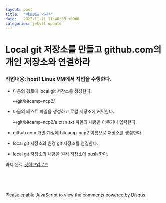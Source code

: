 ```yaml
---
layout: post
title:  "비트캠프 과제4"
date:   2022-11-21 11:40:33 +0900
categories: jekyll update
---
```


# Local git 저장소를 만들고 github.com의 개인 저장소와 연결하라

### 작업내용: host1 Linux VM에서 작업을 수행한다.

* 다음의 경로에 local git 저장소를 생성한다.
    
     ~/git/bitcamp-ncp2/
* 다음의 테스트 파일을 생성하고 로컬 저장소에 커밋한다.

     ~/git/bitcamp-ncp2/a.txt
     a.txt 파일의 내용을 아무거나 입력한다.
* github.com 개인 계정에 bitcamp-ncp2 이름으로 저장소를 생성한다.
* local git 저장소와 원경 git 저장소를 연결한다.
* local git 저장소의 내용을 원격 저장소에 push 한다.

과제 완료 [깃허브업로드](https://github.com/Melon-jy/bitcamp-ncp2)


<br><br><br>

<div id="disqus_thread"></div>
<script>
    /**
    *  RECOMMENDED CONFIGURATION VARIABLES: EDIT AND UNCOMMENT THE SECTION BELOW TO INSERT DYNAMIC VALUES FROM YOUR PLATFORM OR CMS.
    *  LEARN WHY DEFINING THESE VARIABLES IS IMPORTANT: https://disqus.com/admin/universalcode/#configuration-variables    */
    /*
    var disqus_config = function () {
    this.page.url = PAGE_URL;  // Replace PAGE_URL with your page's canonical URL variable
    this.page.identifier = PAGE_IDENTIFIER; // Replace PAGE_IDENTIFIER with your page's unique identifier variable
    };
    */
    (function() { // DON'T EDIT BELOW THIS LINE
    var d = document, s = d.createElement('script');
    s.src = 'https://melonweb.disqus.com/embed.js';
    s.setAttribute('data-timestamp', +new Date());
    (d.head || d.body).appendChild(s);
    })();
</script>
<noscript>Please enable JavaScript to view the <a href="https://disqus.com/?ref_noscript">comments powered by Disqus.</a></noscript>